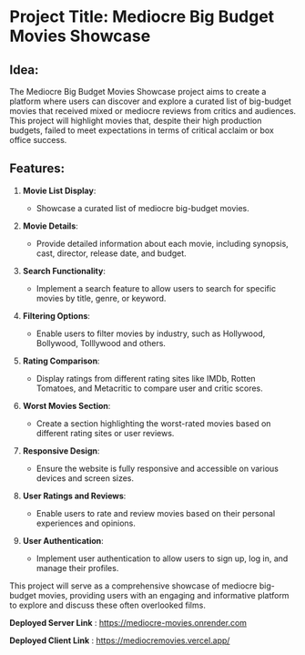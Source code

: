 # Project Title: Mediocre Big Budget Movies Showcase

## Idea:
The Mediocre Big Budget Movies Showcase project aims to create a platform where users can discover and explore a curated list of big-budget movies that received mixed or mediocre reviews from critics and audiences. This project will highlight movies that, despite their high production budgets, failed to meet expectations in terms of critical acclaim or box office success.

## Features:
1. **Movie List Display**:
   - Showcase a curated list of mediocre big-budget movies.

2. **Movie Details**:
   - Provide detailed information about each movie, including synopsis, cast, director, release date, and budget.

3. **Search Functionality**:
   - Implement a search feature to allow users to search for specific movies by title, genre, or keyword.

4. **Filtering Options**:
   - Enable users to filter movies  by industry, such as Hollywood, Bollywood, Tolllywood  and others.

5. **Rating Comparison**:
   - Display ratings from different rating sites like IMDb, Rotten Tomatoes, and Metacritic to compare user and critic scores.

6. **Worst Movies Section**:
   - Create a section highlighting the worst-rated movies based on different rating sites or user reviews.

7. **Responsive Design**:
   - Ensure the website is fully responsive and accessible on various devices and screen sizes.

8. **User Ratings and Reviews**:
   - Enable users to rate and review movies based on their personal experiences and opinions.

9. **User Authentication**:
   - Implement user authentication to allow users to sign up, log in, and manage their profiles.

This project will serve as a comprehensive showcase of mediocre big-budget movies, providing users with an engaging and informative platform to explore and discuss these often overlooked films.

**Deployed Server Link** : https://mediocre-movies.onrender.com

**Deployed Client Link** : https://mediocremovies.vercel.app/
